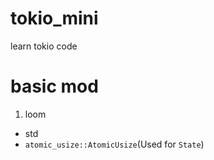 # tokio_mini
learn tokio code

# basic mod
1. loom
  - std
   - `atomic_usize::AtomicUsize`(Used for `State`)
